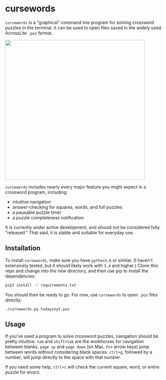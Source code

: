 # cursewords

`cursewords` is a "graphical" command line program for solving crossword puzzles in the terminal. It can be used to open files saved in the widely used AcrossLite `.puz` format.

<img src="https://raw.githubusercontent.com/thisisparker/cursewords/master/demo.gif" width=450px>

`cursewords` includes nearly every major feature you might expect in a crossword program, including:

* intuitive navigation
* answer-checking for squares, words, and full puzzles
* a pausable puzzle timer
* a puzzle completeness notification

It is currently under active development, and should not be considered fully "released." That said, it is stable and suitable for everyday use.

## Installation

To install `cursewords`, make sure you have `python3.6` or similar. (I haven't extensively tested, but it should likely work with `3.4` and higher.) Clone this repo and change into the new directory, and then use pip to install the dependencies:

```bash
pip3 install -r requirements.txt
```

You should then be ready to go. For now, use `cursewords` to open `.puz` files directly:

```
./cursewords.py todaysnyt.puz
```

## Usage

If you've used a program to solve crossword puzzles, navigation should be pretty intuitive. `tab` and `shift+tab` are the workhorses for navigation between blanks. `page up` and `page down` (on Mac, `Fn+` arrow keys) jump between words without considering blank spaces. `ctrl+g`, followed by a number, will jump directly to the space with that number.

If you need some help, `ctrl+c` will check the current square, word, or entire puzzle for errors.
